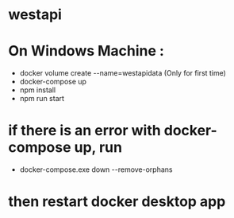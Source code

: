 # westapi

# On Windows Machine :
- docker volume create --name=westapidata (Only for first time)
- docker-compose up
- npm install
- npm run start

# if there is an error with docker-compose up, run
- docker-compose.exe down --remove-orphans
# then restart docker desktop app